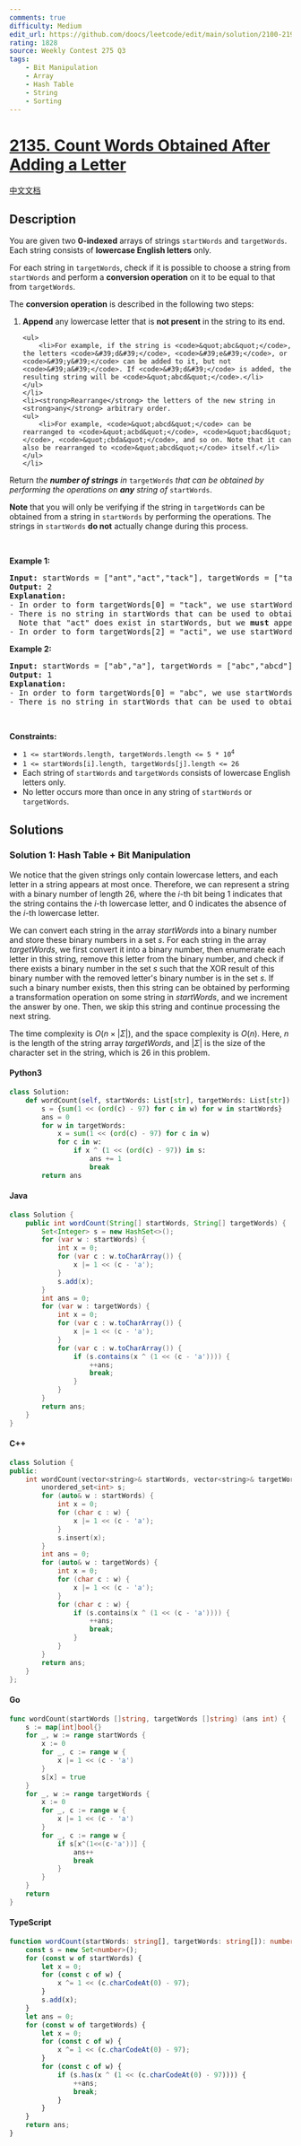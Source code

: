 ```yaml
---
comments: true
difficulty: Medium
edit_url: https://github.com/doocs/leetcode/edit/main/solution/2100-2199/2135.Count%20Words%20Obtained%20After%20Adding%20a%20Letter/README_EN.md
rating: 1828
source: Weekly Contest 275 Q3
tags:
    - Bit Manipulation
    - Array
    - Hash Table
    - String
    - Sorting
---
```


<!-- problem:start -->

# [2135. Count Words Obtained After Adding a Letter](https://leetcode.com/problems/count-words-obtained-after-adding-a-letter)

[中文文档](/solution/2100-2199/2135.Count%20Words%20Obtained%20After%20Adding%20a%20Letter/README.md)

## Description

<!-- description:start -->

<p>You are given two <strong>0-indexed</strong> arrays of strings <code>startWords</code> and <code>targetWords</code>. Each string consists of <strong>lowercase English letters</strong> only.</p>

<p>For each string in <code>targetWords</code>, check if it is possible to choose a string from <code>startWords</code> and perform a <strong>conversion operation</strong> on it to be equal to that from <code>targetWords</code>.</p>

<p>The <strong>conversion operation</strong> is described in the following two steps:</p>

<ol>
	<li><strong>Append</strong> any lowercase letter that is <strong>not present</strong> in the string to its end.

    <ul>
    	<li>For example, if the string is <code>&quot;abc&quot;</code>, the letters <code>&#39;d&#39;</code>, <code>&#39;e&#39;</code>, or <code>&#39;y&#39;</code> can be added to it, but not <code>&#39;a&#39;</code>. If <code>&#39;d&#39;</code> is added, the resulting string will be <code>&quot;abcd&quot;</code>.</li>
    </ul>
    </li>
    <li><strong>Rearrange</strong> the letters of the new string in <strong>any</strong> arbitrary order.
    <ul>
    	<li>For example, <code>&quot;abcd&quot;</code> can be rearranged to <code>&quot;acbd&quot;</code>, <code>&quot;bacd&quot;</code>, <code>&quot;cbda&quot;</code>, and so on. Note that it can also be rearranged to <code>&quot;abcd&quot;</code> itself.</li>
    </ul>
    </li>

</ol>

<p>Return <em>the <strong>number of strings</strong> in </em><code>targetWords</code><em> that can be obtained by performing the operations on <strong>any</strong> string of </em><code>startWords</code>.</p>

<p><strong>Note</strong> that you will only be verifying if the string in <code>targetWords</code> can be obtained from a string in <code>startWords</code> by performing the operations. The strings in <code>startWords</code> <strong>do not</strong> actually change during this process.</p>

<p>&nbsp;</p>
<p><strong class="example">Example 1:</strong></p>

<pre>
<strong>Input:</strong> startWords = [&quot;ant&quot;,&quot;act&quot;,&quot;tack&quot;], targetWords = [&quot;tack&quot;,&quot;act&quot;,&quot;acti&quot;]
<strong>Output:</strong> 2
<strong>Explanation:</strong>
- In order to form targetWords[0] = &quot;tack&quot;, we use startWords[1] = &quot;act&quot;, append &#39;k&#39; to it, and rearrange &quot;actk&quot; to &quot;tack&quot;.
- There is no string in startWords that can be used to obtain targetWords[1] = &quot;act&quot;.
  Note that &quot;act&quot; does exist in startWords, but we <strong>must</strong> append one letter to the string before rearranging it.
- In order to form targetWords[2] = &quot;acti&quot;, we use startWords[1] = &quot;act&quot;, append &#39;i&#39; to it, and rearrange &quot;acti&quot; to &quot;acti&quot; itself.
</pre>

<p><strong class="example">Example 2:</strong></p>

<pre>
<strong>Input:</strong> startWords = [&quot;ab&quot;,&quot;a&quot;], targetWords = [&quot;abc&quot;,&quot;abcd&quot;]
<strong>Output:</strong> 1
<strong>Explanation:</strong>
- In order to form targetWords[0] = &quot;abc&quot;, we use startWords[0] = &quot;ab&quot;, add &#39;c&#39; to it, and rearrange it to &quot;abc&quot;.
- There is no string in startWords that can be used to obtain targetWords[1] = &quot;abcd&quot;.
</pre>

<p>&nbsp;</p>
<p><strong>Constraints:</strong></p>

<ul>
	<li><code>1 &lt;= startWords.length, targetWords.length &lt;= 5 * 10<sup>4</sup></code></li>
	<li><code>1 &lt;= startWords[i].length, targetWords[j].length &lt;= 26</code></li>
	<li>Each string of <code>startWords</code> and <code>targetWords</code> consists of lowercase English letters only.</li>
	<li>No letter occurs more than once in any string of <code>startWords</code> or <code>targetWords</code>.</li>
</ul>

<!-- description:end -->

## Solutions

<!-- solution:start -->

### Solution 1: Hash Table + Bit Manipulation

We notice that the given strings only contain lowercase letters, and each letter in a string appears at most once. Therefore, we can represent a string with a binary number of length $26$, where the $i$-th bit being $1$ indicates that the string contains the $i$-th lowercase letter, and $0$ indicates the absence of the $i$-th lowercase letter.

We can convert each string in the array $\textit{startWords}$ into a binary number and store these binary numbers in a set $\textit{s}$. For each string in the array $\textit{targetWords}$, we first convert it into a binary number, then enumerate each letter in this string, remove this letter from the binary number, and check if there exists a binary number in the set $\textit{s}$ such that the XOR result of this binary number with the removed letter's binary number is in the set $\textit{s}$. If such a binary number exists, then this string can be obtained by performing a transformation operation on some string in $\textit{startWords}$, and we increment the answer by one. Then, we skip this string and continue processing the next string.

The time complexity is $O(n \times |\Sigma|)$, and the space complexity is $O(n)$. Here, $n$ is the length of the string array $\textit{targetWords}$, and $|\Sigma|$ is the size of the character set in the string, which is $26$ in this problem.

<!-- tabs:start -->

#### Python3

```python
class Solution:
    def wordCount(self, startWords: List[str], targetWords: List[str]) -> int:
        s = {sum(1 << (ord(c) - 97) for c in w) for w in startWords}
        ans = 0
        for w in targetWords:
            x = sum(1 << (ord(c) - 97) for c in w)
            for c in w:
                if x ^ (1 << (ord(c) - 97)) in s:
                    ans += 1
                    break
        return ans
```

#### Java

```java
class Solution {
    public int wordCount(String[] startWords, String[] targetWords) {
        Set<Integer> s = new HashSet<>();
        for (var w : startWords) {
            int x = 0;
            for (var c : w.toCharArray()) {
                x |= 1 << (c - 'a');
            }
            s.add(x);
        }
        int ans = 0;
        for (var w : targetWords) {
            int x = 0;
            for (var c : w.toCharArray()) {
                x |= 1 << (c - 'a');
            }
            for (var c : w.toCharArray()) {
                if (s.contains(x ^ (1 << (c - 'a')))) {
                    ++ans;
                    break;
                }
            }
        }
        return ans;
    }
}
```

#### C++

```cpp
class Solution {
public:
    int wordCount(vector<string>& startWords, vector<string>& targetWords) {
        unordered_set<int> s;
        for (auto& w : startWords) {
            int x = 0;
            for (char c : w) {
                x |= 1 << (c - 'a');
            }
            s.insert(x);
        }
        int ans = 0;
        for (auto& w : targetWords) {
            int x = 0;
            for (char c : w) {
                x |= 1 << (c - 'a');
            }
            for (char c : w) {
                if (s.contains(x ^ (1 << (c - 'a')))) {
                    ++ans;
                    break;
                }
            }
        }
        return ans;
    }
};
```

#### Go

```go
func wordCount(startWords []string, targetWords []string) (ans int) {
	s := map[int]bool{}
	for _, w := range startWords {
		x := 0
		for _, c := range w {
			x |= 1 << (c - 'a')
		}
		s[x] = true
	}
	for _, w := range targetWords {
		x := 0
		for _, c := range w {
			x |= 1 << (c - 'a')
		}
		for _, c := range w {
			if s[x^(1<<(c-'a'))] {
				ans++
				break
			}
		}
	}
	return
}
```

#### TypeScript

```ts
function wordCount(startWords: string[], targetWords: string[]): number {
    const s = new Set<number>();
    for (const w of startWords) {
        let x = 0;
        for (const c of w) {
            x ^= 1 << (c.charCodeAt(0) - 97);
        }
        s.add(x);
    }
    let ans = 0;
    for (const w of targetWords) {
        let x = 0;
        for (const c of w) {
            x ^= 1 << (c.charCodeAt(0) - 97);
        }
        for (const c of w) {
            if (s.has(x ^ (1 << (c.charCodeAt(0) - 97)))) {
                ++ans;
                break;
            }
        }
    }
    return ans;
}
```

<!-- tabs:end -->

<!-- solution:end -->

<!-- problem:end -->
